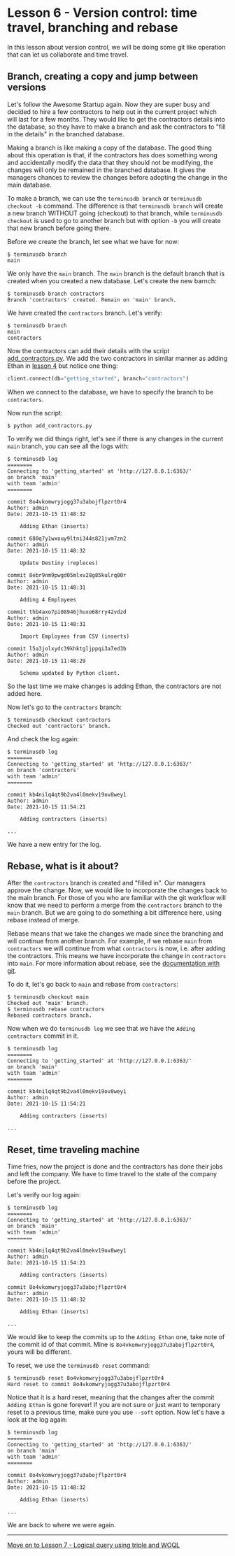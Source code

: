 # Lesson 6 - Version control: time travel, branching and rebase

In this lesson about version control, we will be doing some git like operation that can let us collaborate and time travel.

## Branch, creating a copy and jump between versions

Let's follow the Awesome Startup again. Now they are super busy and decided to hire a few contractors to help out in the current project which will last for a few months. They would like to get the contractors details into the database, so they have to make a branch and ask the contractors to "fill in the details" in the branched database.

Making a branch is like making a copy of the database. The good thing about this operation is that, if the contractors has does something wrong and accidentally modify the data that they should not be modifying, the changes will only be remained in the branched database. It gives the managers chances to review the changes before adopting the change in the main database.

To make a branch, we can use the `terminusdb branch` or `terminusdb checkout -b` command. The difference is that `terminusdb branch` will create a new branch WITHOUT going (checkout) to that branch, while `terminusdb checkout` is used to go to another branch but with option `-b` you will create that new branch before going there.

Before we create the branch, let see what we have for now:

```
$ terminusdb branch
main
```

We only have the `main` branch. The `main` branch is the default branch that is created when you created a new database. Let's create the new barnch:

```
$ terminusdb branch contractors
Branch 'contractors' created. Remain on 'main' branch.
```

We have created the `contractors` branch. Let's verify:

```
$ terminusdb branch            
main
contractors
```

Now the contractors can add their details with the script [add_contractors.py](add_contractors.py). We add the two contractors in similar manner as adding Ethan in [lesson 4](lesson_4.md) but notice one thing:

```python
client.connect(db="getting_started", branch="contractors")
```

When we connect to the database, we have to specify the branch to be `contractors`.

Now run the script:

`$ python add_contractors.py`

To verify we did things right, let's see if there is any changes in the current `main` branch, you can see all the logs with:

```
$ terminusdb log     
========
Connecting to 'getting_started' at 'http://127.0.0.1:6363/'
on branch 'main'
with team 'admin'
========

commit 8o4vkomwryjogg37u3abojflpzrt0r4
Author: admin
Date: 2021-10-15 11:48:32

    Adding Ethan (inserts)

commit 680q7y1wxouy9ltni344s821jvm7zn2
Author: admin
Date: 2021-10-15 11:48:32

    Update Destiny (repleces)

commit 8ebr9nm9pwgd05mlxv28g85kulrq00r
Author: admin
Date: 2021-10-15 11:48:31

    Adding 4 Employees

commit thb4axo7pi08946jhuxo68rry42vdzd
Author: admin
Date: 2021-10-15 11:48:31

    Import Employees from CSV (inserts)

commit l5a3jolxydc39khktgljppqi3a7ed3b
Author: admin
Date: 2021-10-15 11:48:29

    Schema updated by Python client.

```

So the last time we make changes is adding Ethan, the contractors are not added here.

Now let's go to the `contractors` branch:

```
$ terminusdb checkout contractors
Checked out 'contractors' branch.
```

And check the log again:

```
$ terminusdb log           
========
Connecting to 'getting_started' at 'http://127.0.0.1:6363/'
on branch 'contractors'
with team 'admin'
========

commit kb4nilq4qt9b2va4l0mekv19ov8wey1
Author: admin
Date: 2021-10-15 11:54:21

    Adding contractors (inserts)

...

```

We have a new entry for the log.

## Rebase, what is it about?

After the `contractors` branch is created and "filled in". Our managers approve the change. Now, we would like to incorporate the changes back to the main branch. For those of you who are familiar with the git workflow will know that we need to perform a merge from the `contractors` branch to the `main` branch. But we are going to do something a bit difference here, using rebase instead of merge.

Rebase means that we take the changes we made since the branching and will continue from another branch. For example, if we rebase `main` from `contractors` we will continue from what `contractors` is now, i.e. after adding the contractors. This means we have incorporate the change in `contractors` into `main`. For more information about rebase, see the [documentation with git](https://git-scm.com/docs/git-rebase).

To do it, let's go back to `main` and rebase from `contractors`:

```
$ terminusdb checkout main
Checked out 'main' branch.
$ terminusdb rebase contractors
Rebased contractors branch.
```

Now when we do `terminusdb log` we see that we have the `Adding contractors` commit in it.

```
$ terminusdb log
========
Connecting to 'getting_started' at 'http://127.0.0.1:6363/'
on branch 'main'
with team 'admin'
========

commit kb4nilq4qt9b2va4l0mekv19ov8wey1
Author: admin
Date: 2021-10-15 11:54:21

    Adding contractors (inserts)

...

```

## Reset, time traveling machine

Time fries, now the project is done and the contractors has done their jobs and left the company. We have to time travel to the state of the company before the project.

Let's verify our log again:

```
$ terminusdb log                 
========
Connecting to 'getting_started' at 'http://127.0.0.1:6363/'
on branch 'main'
with team 'admin'
========

commit kb4nilq4qt9b2va4l0mekv19ov8wey1
Author: admin
Date: 2021-10-15 11:54:21

    Adding contractors (inserts)

commit 8o4vkomwryjogg37u3abojflpzrt0r4
Author: admin
Date: 2021-10-15 11:48:32

    Adding Ethan (inserts)

...

```

We would like to keep the commits up to the `Adding Ethan` one, take note of the commit id of that commit. Mine is `8o4vkomwryjogg37u3abojflpzrt0r4`, yours will be different.

To reset, we use the `terminusdb reset` command:

```
$ terminusdb reset 8o4vkomwryjogg37u3abojflpzrt0r4
Hard reset to commit 8o4vkomwryjogg37u3abojflpzrt0r4
```

Notice that it is a hard reset, meaning that the changes after the commit `Adding Ethan` is gone forever! If you are not sure or just want to temporary reset to a previous time, make sure you use `--soft` option. Now let's have a look at the log again:

```
$ terminusdb log
========
Connecting to 'getting_started' at 'http://127.0.0.1:6363/'
on branch 'main'
with team 'admin'
========

commit 8o4vkomwryjogg37u3abojflpzrt0r4
Author: admin
Date: 2021-10-15 11:48:32

    Adding Ethan (inserts)

...

```

We are back to where we were again.

---

[Move on to Lesson 7 - Logical query using triple and WOQL](lesson_7.md)
